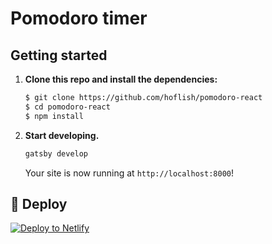 # Pomodoro timer

## Getting started

1.  **Clone this repo and install the dependencies:**

    ```sh
    $ git clone https://github.com/hoflish/pomodoro-react
    $ cd pomodoro-react
    $ npm install

    ```

1.  **Start developing.**

    ```sh
    gatsby develop
    ```
    Your site is now running at `http://localhost:8000`!


## 💫 Deploy

[![Deploy to Netlify](https://www.netlify.com/img/deploy/button.svg)](https://app.netlify.com/start/deploy?repository=https://github.com/hoflish/pomodoro-react)
